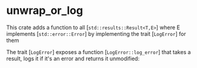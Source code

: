 # unwrap_or_log
This crate adds a function to all [`std::results::Result<T,E>`] where E implements [`std::error::Error`] by implementing the trait [`LogError`] for them

The trait [`LogError`] exposes a function [`LogError::log_error`] that takes a result, logs it if it's an error and returns it unmodified: